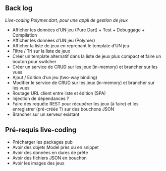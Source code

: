 Back log
--------
_Live-coding Polymer.dart, pour une appli de gestion de jeux_

- Afficher les données d’UN jeu (Pure Dart) + Test + Debuggage + Compilation
- Afficher les données d’UN jeu (Polymer)
- Afficher la liste de jeux en reprenant le template d’UN jeu
- Filtre / Tri sur la liste de jeux
- Créer un template alternatif dans la liste de jeux plus compact et faire un bouton pour switcher
- Créer un service de CRUD sur les jeux (in-memory) et brancher sur les vues
- Ajout / Edition d’un jeu (two-way binding)
- Modifier le service de CRUD sur les jeux (in-memory) et brancher sur les vues
- Routage URL client entre liste et édition (SPA)
- Injection de dépendances ?
- Faire des requête REST pour récupérer les jeux (à faire) et les enregistrer (pré-créée ?) sur des bouchons JSON
- Brancher sur un serveur existant

Pré-requis live-coding
----------------------
- Précharger les packages pub
- Avoir des objets Model près ou en snippet
- Avoir des données en dures de prête
- Avoir des fichiers JSON en bouchon
- Avoir les images des jeux
